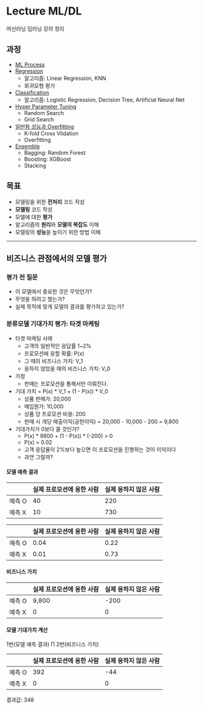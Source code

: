 # Lecture ML/DL

머신러닝 딥러닝 강의 정리

## 과정

- [ML Process](01.ML.Process/README.md)
- [Regression](02.Regression/README.md)
  - 알고리즘: Linear Regression, KNN
  - 회귀모형 평가
- [Classification](03.Classification/README.md)
  - 알고리즘: Logistic Regression, Decision Tree, Artificial Neural Net
- [Hyper Parameter Tuning](04.Hyperparameter/README.md)
  - Random Search
  - Grid Search
- [일반화 성능과 Overfitting](05.Performance/README.md)
  - K-fold Cross Vlidation
  - Overfitting
- [Ensemble](06.Ensemble/README.md)
  - Bagging: Random Forest
  - Boosting: XGBoost
  - Stacking

## 목표

- 모델링을 위한 **전처리** 코드 작성
- **모델링** 코드 작성
- 모델에 대한 **평가**
- 알고리즘의 **원리**와 **모델의 복잡도** 이해
- 모델링의 **성능**을 높이기 위한 방법 이해

---

## 비즈니스 관점에서의 모델 평가

### 평가 전 질문

- 이 모델에서 중요한 것은 무엇인가?
- 무엇을 하려고 했는가?
- 실제 목적에 맞게 모델의 결과를 평가하고 있는가?

### 분류모델 기대가치 평가: 타겟 마케팅

- 타겟 마케팅 사례
  - 고객의 일반적인 응답률 1~2%
  - 프로모션에 응할 확률: P(x)
  - 그 때의 비즈니스 가치: V_1
  - 응하지 않았을 때의 비즈니스 가치: V_0
- 가정
  - 판매는 프로모션을 통해서만 이뤄진다.
- 기대 가치 = P(x) * V_1 + (1 - P(x)) * V_0
  - 상품 판매가: 20,000
  - 매입원가: 10,000
  - 상품 당 프로모션 비용: 200
  - 판매 시 개당 매출이익(공헌이익) = 20,000 - 10,000 - 200 = 9,800
- 기대가치가 0보다 클 것인가?
  - P(x) * 9800 + (1 - P(x)) * (-200) > 0
  - P(x) > 0.02
  - 고객 응답율이 2%보다 높으면 이 프로모션을 진행하는 것이 이익이다
  - 과연 그럴까?

#### 모델 예측 결과

| | 실제 프로모션에 응한 사람 | 실제 응하지 않은 사람 |
|---|---|---|
| 예측 O | 40 | 220 |
| 예측 X | 10 | 730 |

| | 실제 프로모션에 응한 사람 | 실제 응하지 않은 사람 |
|---|---|---|
| 예측 O | 0.04 | 0.22 |
| 예측 X | 0.01 | 0.73 |

#### 비즈니스 가치

| | 실제 프로모션에 응한 사람 | 실제 응하지 않은 사람 |
|---|---|---|
| 예측 O | 9,800 | -200 |
| 예측 X | 0 | 0 |

#### 모델 기대가치 계산

1번(모델 예측 결과) Π 2번(비즈니스 가치)

| | 실제 프로모션에 응한 사람 | 실제 응하지 않은 사람 |
|---|---|---|
| 예측 O | 392 | -44 |
| 예측 X | 0 | 0 |

결과값: 348

